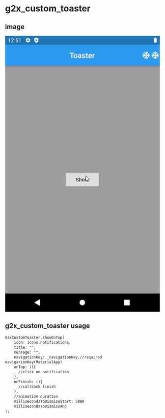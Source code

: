 # g2x_custom_toaster

## image
<img src="https://raw.githubusercontent.com/Eddie66six/g2x_custom_toaster/master/example/g2x_custom_toaster.gif"/>

## g2x_custom_toaster usage

    G2xCustomToaster.showOnTop(
        icon: Icons.notifications,
        title: "",
        mensage: "",
        navigationKey: _navigationKey,//required navigarionKey(MaterialApp)
        onTap: (){
          //click on notification
        },
        onFinish: (){
          //callback finish
        },
        //animation duration
        millisecondsToDismissStart: 5000 
        millisecondsToDismissAnd
    );